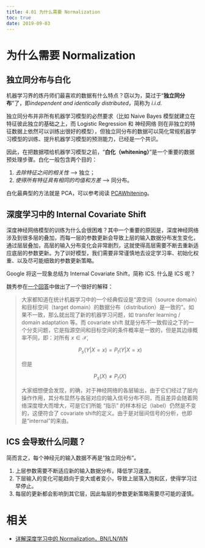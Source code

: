 ```yaml
---
title: 4.01 为什么需要 Normalization
toc: true
date: 2019-09-03
---
```



# 为什么需要 Normalization

## 独立同分布与白化



机器学习界的炼丹师们最喜欢的数据有什么特点？窃以为，莫过于“**独立同分布**”了，即*independent and identically distributed*，简称为 *i.i.d.*

独立同分布并非所有机器学习模型的必然要求（比如 Naive Bayes 模型就建立在特征彼此独立的基础之上，而 Logistic Regression 和 神经网络 则在非独立的特征数据上依然可以训练出很好的模型），但独立同分布的数据可以简化常规机器学习模型的训练、提升机器学习模型的预测能力，已经是一个共识。



因此，在把数据喂给机器学习模型之前，“**白化（whitening）**”是一个重要的数据预处理步骤。白化一般包含两个目的：

1. *去除特征之间的相关性* —> 独立；
2. *使得所有特征具有相同的均值和方差* —> 同分布。

白化最典型的方法就是 PCA，可以参考阅读 [PCAWhitening](https://link.zhihu.com/?target=http%3A//ufldl.stanford.edu/tutorial/unsupervised/PCAWhitening/)。



## 深度学习中的 Internal Covariate Shift


深度神经网络模型的训练为什么会很困难？其中一个重要的原因是，深度神经网络涉及到很多层的叠加，而每一层的参数更新会导致上层的输入数据分布发生变化，通过层层叠加，高层的输入分布变化会非常剧烈，这就使得高层需要不断去重新适应底层的参数更新。为了训好模型，我们需要非常谨慎地去设定学习率、初始化权重、以及尽可能细致的参数更新策略。



Google 将这一现象总结为 Internal Covariate Shift，简称 ICS. 什么是 ICS 呢？

魏秀参在[一个回答](https://www.zhihu.com/question/38102762/answer/85238569)中做出了一个很好的解释：



> 大家都知道在统计机器学习中的一个经典假设是“源空间（source domain）和目标空间（target domain）的数据分布（distribution）是一致的”。如果不一致，那么就出现了新的机器学习问题，如 transfer learning / domain adaptation 等。而 covariate shift 就是分布不一致假设之下的一个分支问题，它是指源空间和目标空间的条件概率是一致的，但是其边缘概率不同，即：对所有 $x \in \mathcal{X}$,
>
> $$
> P_{s}(Y | X=x)=P_{t}(Y | X=x)
> $$
>
> 但是
>
> $$
> P_{s}(X) \neq P_{t}(X)
> $$
>
> 大家细想便会发现，的确，对于神经网络的各层输出，由于它们经过了层内操作作用，其分布显然与各层对应的输入信号分布不同，而且差异会随着网络深度增大而增大，可是它们所能 “指示” 的样本标记（label）仍然是不变的，这便符合了 covariate shift的定义。由于是对层间信号的分析，也即是“internal”的来由。


## ICS 会导致什么问题？

简而言之，每个神经元的输入数据不再是“独立同分布”。

1. 上层参数需要不断适应新的输入数据分布，降低学习速度。
2. 下层输入的变化可能趋向于变大或者变小，导致上层落入饱和区，使得学习过早停止。
3. 每层的更新都会影响到其它层，因此每层的参数更新策略需要尽可能的谨慎。







# 相关

- [详解深度学习中的 Normalization，BN/LN/WN](https://zhuanlan.zhihu.com/p/33173246)
